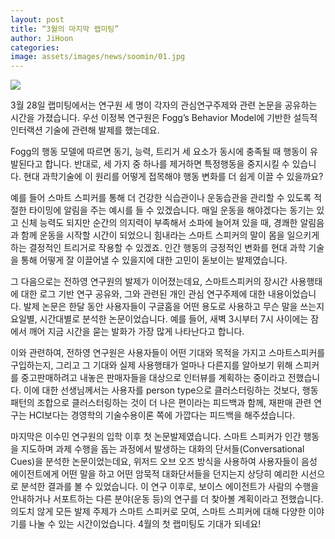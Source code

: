 ```yaml
---
layout: post
title: “3월의 마지막 랩미팅”
author: JiHoon
categories: 
image: assets/images/news/soomin/01.jpg
---
```

<img src="{{site.baseurl}}/assets/images/news/soomin/01.jpg">

3월 28일 랩미팅에서는 연구원 세 명이 각자의 관심연구주제와 관련 논문을 공유하는 시간을 가졌습니다. 
우선 이정복 연구원은 Fogg’s Behavior Model에 기반한 설득적 인터랙션 기술에 관련해 발제를 했는데요. 

Fogg의 행동 모델에 따르면 동기, 능력, 트리거 세 요소가 동시에 충족될 때 행동이 유발된다고 합니다. 반대로, 세 가지 중 하나를 제거하면 특정행동을 중지시킬 수 있습니다. 현대 과학기술에 이 원리를 어떻게 접목해야 행동 변화를 더 쉽게 이끌 수 있을까요? 

예를 들어 스마트 스피커를 통해 더 건강한 식습관이나 운동습관을 관리할 수 있도록 적절한 타이밍에 알림을 주는 예시를 들 수 있겠습니다. 매일 운동을 해야겠다는 동기는 있고 신체 능력도 되지만 순간의 의지력이 부족해서 소파에 늘어져 있을 때, 경쾌한 알림음과 함께 운동을 시작할 시간이 되었으니 힘내라는 스마트 스피커의 말이 몸을 일으키게 하는 결정적인 트리거로 작용할 수 있겠죠. 인간 행동의 긍정적인 변화를 현대 과학 기술을 통해 어떻게 잘 이끌어낼 수 있을지에 대한 고민이 돋보이는 발제였습니다. 


그 다음으로는 전하영 연구원의 발제가 이어졌는데요, 스마트스피커의 장시간 사용행태에 대한 로그 기반 연구 공유와, 그와 관련된 개인 관심 연구주제에 대한 내용이었습니다. 발제 논문은 한달 동안 사용자들이 구글홈을 어떤 용도로 사용하고 무슨 말을 쓰는지 요일별, 시간대별로 분석한 논문이었습니다. 예를 들어, 새벽 3시부터 7시 사이에는 잠에서 깨어 지금 시간을 묻는 발화가 가장 많게 나타난다고 합니다. 

이와 관련하여, 전하영 연구원은 사용자들이 어떤 기대와 목적을 가지고 스마트스피커를 구입하는지, 그리고 그 기대와 실제 사용행태가 얼마나 다른지를 알아보기 위해 스피커를 중고판매하려고 내놓은 판매자들을 대상으로 인터뷰를 계획하는 중이라고 전했습니다. 이에 대한 선생님께서는 사용자를 person type으로 클러스터링하는 것보다, 행동패턴의 조합으로 클러스터링하는 것이 더 나은 편이라는 피드백과 함께, 재판매 관련 연구는 HCI보다는 경영학의 기술수용이론 쪽에 가깝다는 피드백을 해주셨습니다. 


마지막은 이수민 연구원의 입학 이후 첫 논문발제였습니다. 스마트 스피커가 인간 행동을 지도하며 과제 수행을 돕는 과정에서 발생하는 대화의 단서들(Conversational Cues)을 분석한 논문이었는데요, 위저드 오브 오즈 방식을 사용하여 사용자들이 음성 에이전트에게 어떤 말을 하고 어떤 암묵적 대화단서들을 던지는지 상당히 예리한 시선으로 분석한 결과를 볼 수 있었습니다. 이 연구 이후로, 보이스 에이전트가 사람의 수행을 안내하거나 서포트하는 다른 분야(운동 등)의 연구를 더 찾아볼 계획이라고 전했습니다. 
의도치 않게 모든 발제 주제가 스마트 스피커로 모여, 스마트 스피커에 대해 다양한 이야기를 나눌 수 있는 시간이었습니다. 4월의 첫 랩미팅도 기대가 되네요!
